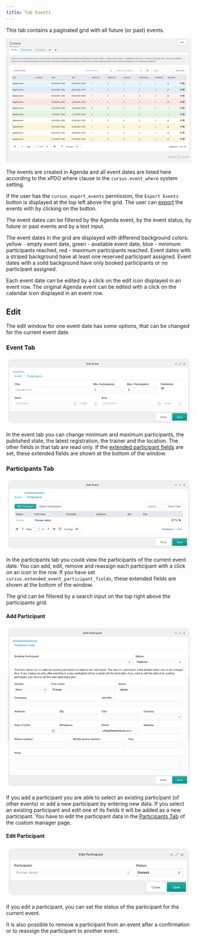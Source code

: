 ```yaml
---
title: Tab Events
---
```


This tab contains a paginated grid with all future (or past) events.

![Events Grid](img/events.png)

The events are created in Agenda and all event dates are listed here according
to the xPDO where clause in the `cursus.event_where` system setting.

If the user has the `cursus_export_events` permission, the `Export Events`
button is displayed at the top left above the grid. The user can
[export](../08_Export.md) the events with by clicking on the button.

The event dates can be filtered by the Agenda event, by the event status, by
future or past events and by a text input.

The event dates in the grid are displayed with differend background colors:
yellow - empty event date, green - available event date, blue - minimum
participants reached, red - maximum participants reached. Event dates with a
striped background have at least one reserved participant assigned. Event dates
with a solid background have only booked participants or no participant
assigned.

Each event date can be edited by a click on the edit icon displayed in an event
row. The original Agenda event can be edited with a click on the calendar icon
displayed in an event row.

## Edit

The edit window for one event date has some options, that can be changed for
the current event date.

### Event Tab

![Event Tab](img/event-edit-event.png)

In the event tab you can change minimum and maximum participants, the published
state, the latest registration, the trainer and the location. The other fields
in that tab are read only. If the [extended participant
fields](../07_Extended_Fields.md) are set, these extended fields are shown at
the bottom of the window.

### Participants Tab

![Participants Tab](img/event-edit-participants.png)

In the participants tab you could view the participants of the current event
date. You can add, edit, remove and reassign each participant with a click on an
icon in the row. If you have set `cursus.extended_event_participant_fields`,
these extended fields are shown at the bottom of the window.

The grid can be filtered by a search input on the top right above the
participants grid.

#### Add Participant

![Add Participant](img/event-add-participant.png)

If you add a participant you are able to select an existing participant (of
other events) or add a new participant by entering new data. If you select an
existing participant and edit one of its fields it will be added as a new
participant. You have to edit the participant data in the [Participants
Tab](02_Participants.md) of the custom manager page.

#### Edit Participant

![Edit Participant](img/event-edit-participant.png)

If you edit a participant, you can set the status of the participant for the
current event.

It is also possible to remove a participant from an event after a confirmation
or to reassign the participant to another event.
